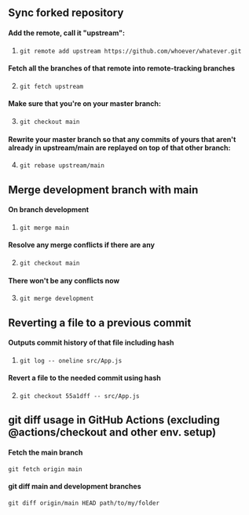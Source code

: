 ## Sync forked repository

#### Add the remote, call it "upstream":
1. `git remote add upstream https://github.com/whoever/whatever.git`

#### Fetch all the branches of that remote into remote-tracking branches
2. `git fetch upstream`

#### Make sure that you're on your master branch:
3. `git checkout main`

#### Rewrite your master branch so that any commits of yours that aren't already in upstream/main are replayed on top of that other branch:
4. `git rebase upstream/main`

## Merge development branch with main

#### On branch development
1. `git merge main`

#### Resolve any merge conflicts if there are any
2. `git checkout main`

#### There won't be any conflicts now
3. `git merge development`

## Reverting a file to a previous commit

#### Outputs commit history of that file including hash
1. `git log -- oneline src/App.js`

#### Revert a file to the needed commit using hash
2. `git checkout 55a1dff -- src/App.js`

## git diff usage in GitHub Actions (excluding @actions/checkout and other env. setup)

#### Fetch the main branch
`git fetch origin main`

#### git diff main and development branches
`git diff origin/main HEAD path/to/my/folder`
